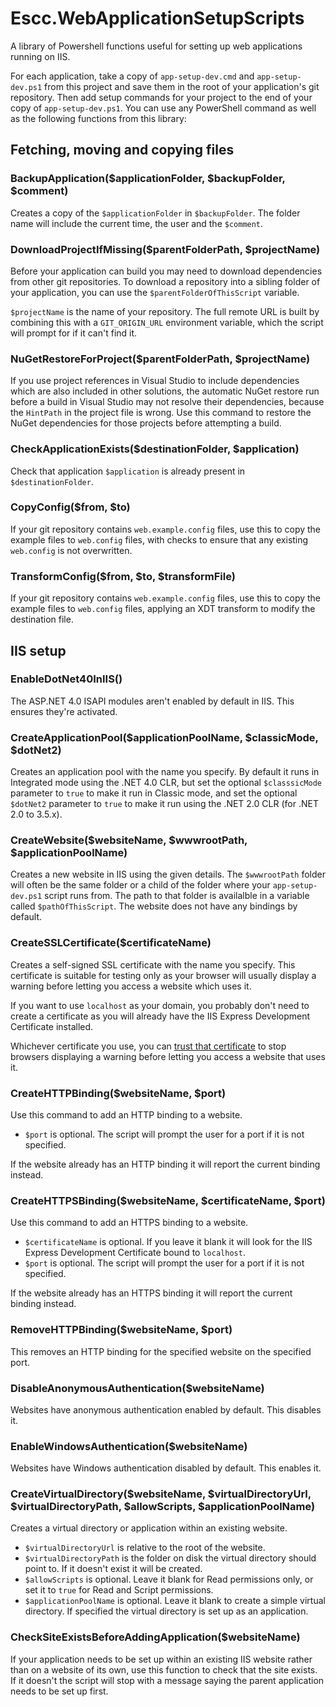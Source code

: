 # Escc.WebApplicationSetupScripts

A library of Powershell functions useful for setting up web applications running on IIS.

For each application, take a copy of `app-setup-dev.cmd` and `app-setup-dev.ps1` from this project and save them in the root of your application's git repository. Then add setup commands for your project to the end of your copy of `app-setup-dev.ps1`. You can use any PowerShell command as well as the following functions from this library:

## Fetching, moving and copying files

### BackupApplication($applicationFolder, $backupFolder, $comment)

Creates a copy of the `$applicationFolder` in `$backupFolder`. The folder name will include the current time, the user and the `$comment`.

### DownloadProjectIfMissing($parentFolderPath, $projectName)

Before your application can build you may need to download dependencies from other git repositories. To download a repository into a sibling folder of your application, you can use the `$parentFolderOfThisScript` variable. 

`$projectName` is the name of your repository. The full remote URL is built by combining this with a `GIT_ORIGIN_URL` environment variable, which the script will prompt for if it can't find it. 

### NuGetRestoreForProject($parentFolderPath, $projectName)

If you use project references in Visual Studio to include dependencies which are also included in other solutions, the automatic NuGet restore run before a build in Visual Studio may not resolve their dependencies, because the `HintPath` in the project file is wrong. Use this command to restore the NuGet dependencies for those projects before attempting a build.

### CheckApplicationExists($destinationFolder, $application)

Check that application `$application` is already present in `$destinationFolder`.

### CopyConfig($from, $to)

If your git repository contains `web.example.config` files, use this to copy the example files to `web.config` files, with checks to ensure that any existing `web.config` is not overwritten.

### TransformConfig($from, $to, $transformFile)

If your git repository contains `web.example.config` files, use this to copy the example files to `web.config` files, applying an XDT transform to modify the destination file.

## IIS setup

### EnableDotNet40InIIS()

The ASP.NET 4.0 ISAPI modules aren't enabled by default in IIS. This ensures they're activated.

### CreateApplicationPool($applicationPoolName, $classicMode, $dotNet2)

Creates an application pool with the name you specify. By default it runs in Integrated mode using the .NET 4.0 CLR, but set the optional `$classsicMode` parameter to `true` to make it run in Classic mode, and set the optional `$dotNet2` parameter to `true` to make it run using the .NET 2.0 CLR (for .NET 2.0 to 3.5.x).

### CreateWebsite($websiteName, $wwwrootPath, $applicationPoolName)

Creates a new website in IIS using the given details. The `$wwwrootPath` folder will often be the same folder or a child of the folder where your `app-setup-dev.ps1` script runs from. The path to that folder is availalble in a variable called `$pathOfThisScript`. The website does not have any bindings by default.

### CreateSSLCertificate($certificateName)

Creates a self-signed SSL certificate with the name you specify. This certificate is suitable for testing only as your browser will usually display a warning before letting you access a website which uses it. 

If you want to use `localhost` as your domain, you probably don't need to create a certificate as you will already have the IIS Express Development Certificate installed. 

Whichever certificate you use, you can [trust that certificate](http://blogs.adobe.com/livecycle/2012/04/rights-management-how-to-get-windows-7-to-trust-a-self-signed-server-certificate.html) to stop browsers displaying a warning before letting you access a website that uses it.

### CreateHTTPBinding($websiteName, $port)

Use this command to add an HTTP binding to a website. 

* `$port` is optional. The script will prompt the user for a port if it is not specified.

If the website already has an HTTP binding it will report the current binding instead.

### CreateHTTPSBinding($websiteName, $certificateName, $port)

Use this command to add an HTTPS binding to a website. 

* `$certificateName` is optional. If you leave it blank it will look for the IIS Express Development Certificate bound to `localhost`. 
* `$port` is optional. The script will prompt the user for a port if it is not specified.

If the website already has an HTTPS binding it will report the current binding instead.

### RemoveHTTPBinding($websiteName, $port)

This removes an HTTP binding for the specified website on the specified port.

### DisableAnonymousAuthentication($websiteName)

Websites have anonymous authentication enabled by default. This disables it.

### EnableWindowsAuthentication($websiteName)

Websites have Windows authentication disabled by default. This enables it.

### CreateVirtualDirectory($websiteName, $virtualDirectoryUrl, $virtualDirectoryPath, $allowScripts, $applicationPoolName)

Creates a virtual directory or application within an existing website. 

* `$virtualDirectoryUrl` is relative to the root of the website. 
* `$virtualDirectoryPath` is the folder on disk the virtual directory should point to. If it doesn't exist it will be created.
* `$allowScripts` is optional. Leave it blank for Read permissions only, or set it to `true` for Read and Script permissions.
* `$applicationPoolName` is optional. Leave it blank to create a simple virtual directory. If specified the virtual directory is set up as an application.  

### CheckSiteExistsBeforeAddingApplication($websiteName)

If your application needs to be set up within an existing IIS website rather than on a website of its own, use this function to check that the site exists. If it doesn't the script will stop with a message saying the parent application needs to be set up first.